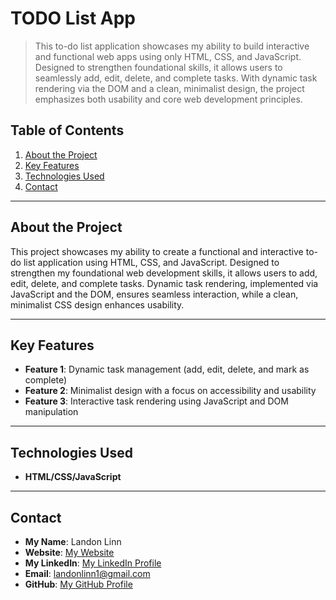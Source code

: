 # TODO List App

> This to-do list application showcases my ability to build interactive and functional web apps using only HTML, CSS, and JavaScript. Designed to strengthen foundational skills, it allows users to seamlessly add, edit, delete, and complete tasks. With dynamic task rendering via the DOM and a clean, minimalist design, the project emphasizes both usability and core web development principles.

## Table of Contents

1. [About the Project](#about-the-project)
2. [Key Features](#key-features)
3. [Technologies Used](#technologies-used)
4. [Contact](#contact)

---

## About the Project

This project showcases my ability to create a functional and interactive to-do list application using HTML, CSS, and JavaScript. Designed to strengthen my foundational web development skills, it allows users to add, edit, delete, and complete tasks. Dynamic task rendering, implemented via JavaScript and the DOM, ensures seamless interaction, while a clean, minimalist CSS design enhances usability.

---

## Key Features

- **Feature 1**: Dynamic task management (add, edit, delete, and mark as complete)
- **Feature 2**: Minimalist design with a focus on accessibility and usability
- **Feature 3**: Interactive task rendering using JavaScript and DOM manipulation

---

## Technologies Used

- **HTML/CSS/JavaScript**

---

## Contact

- **My Name**: Landon Linn
- **Website**: [My Website](https://www.landonlinn.com/)
- **My LinkedIn**: [My LinkedIn Profile](https://www.linkedin.com/in/landon-linn/)
- **Email**: landonlinn1@gmail.com
- **GitHub**: [My GitHub Profile](https://github.com/LandonLinn)

